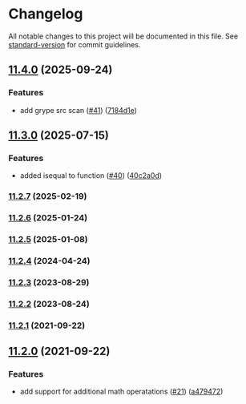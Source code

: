 # Changelog

All notable changes to this project will be documented in this file. See [standard-version](https://github.com/conventional-changelog/standard-version) for commit guidelines.

## [11.4.0](https://github.com/mojaloop/ml-number/compare/v11.3.0...v11.4.0) (2025-09-24)


### Features

* add grype src scan ([#41](https://github.com/mojaloop/ml-number/issues/41)) ([7184d1e](https://github.com/mojaloop/ml-number/commit/7184d1e6203cc0861ec0e605e3498efa0d6d3c05))

## [11.3.0](https://github.com/mojaloop/ml-number/compare/v11.2.7...v11.3.0) (2025-07-15)


### Features

* added isequal to function ([#40](https://github.com/mojaloop/ml-number/issues/40)) ([40c2a0d](https://github.com/mojaloop/ml-number/commit/40c2a0dc3958d25c942d6288359e7289e45db62e))

### [11.2.7](https://github.com/mojaloop/ml-number/compare/v11.2.6...v11.2.7) (2025-02-19)

### [11.2.6](https://github.com/mojaloop/ml-number/compare/v11.2.5...v11.2.6) (2025-01-24)

### [11.2.5](https://github.com/mojaloop/ml-number/compare/v11.2.4...v11.2.5) (2025-01-08)

### [11.2.4](https://github.com/mojaloop/ml-number/compare/v11.2.3...v11.2.4) (2024-04-24)

### [11.2.3](https://github.com/mojaloop/ml-number/compare/v11.2.2...v11.2.3) (2023-08-29)

### [11.2.2](https://github.com/mojaloop/ml-number/compare/v11.2.1...v11.2.2) (2023-08-24)

### [11.2.1](https://github.com/mojaloop/ml-number/compare/v11.2.0...v11.2.1) (2021-09-22)

## [11.2.0](https://github.com/mojaloop/ml-number/compare/v11.1.0...v11.2.0) (2021-09-22)


### Features

* add support for additional math operatations ([#21](https://github.com/mojaloop/ml-number/issues/21)) ([a479472](https://github.com/mojaloop/ml-number/commit/a4794720dfbba473830abba2dcafe1cdbe1780d2))
